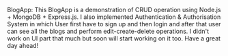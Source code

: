 BlogApp:
This BlogApp is a demonstration of CRUD operation using Node.js + MongoDB + Express.js. I also implemented Authentication &amp; Authorisation System in which User first have to sign up and then login and after that user can see all the blogs and perform edit-create-delete operations. I didn't work on UI part that much but soon will start working on it too. Have a great day ahead!    
